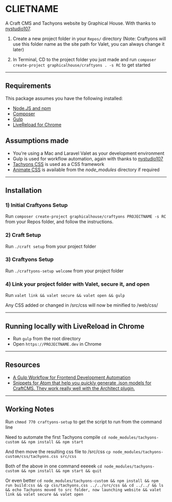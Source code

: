 # CLIETNAME
A Craft CMS and Tachyons website by Graphical House.
With thanks to [nystudio107](https://github.com/nystudio107/craft).

1) Create a new project folder in your `Repos/` directory (Note: Craftyons will use this folder name as the site path for Valet, you can always change it later)

2) In Terminal, CD to the project folder you just made and run `composer create-project graphicalhouse/craftyons . -s RC` to get started

----

## Requirements
This package assumes you have the following installed:
- [Node.JS and npm](https://www.npmjs.com/get-npm)
- [Composer](https://getcomposer.org/)
- [Gulp](https://gulpjs.com/)
- [LiveReload for Chrome](http://livereload.com/extensions/)

## Assumptions made
- You're using a Mac and Laravel Valet as your development environment
- Gulp is used for workflow automation, again with thanks to [nystudio107](https://nystudio107.com/blog/a-gulp-workflow-for-frontend-development-automation)
- [Tachyons CSS](http://tachyons.io/) is used as a CSS framework
- [Animate CSS](https://github.com/daneden/animate.css/) is available from the _node_modules_ directory if required

----

## Installation

### 1) Initial Craftyons Setup
Run `composer create-project graphicalhouse/craftyons PROJECTNAME -s RC` from your Repos folder, and follow the instructions.

### 2) Craft Setup
Run `./craft setup` from your project folder

### 3) Craftyons Setup
Run `./craftyons-setup welcome` from your project folder

### 4) Link your project folder with Valet, secure it, and open
Run `valet link && valet secure && valet open && gulp`

Any CSS added or changed in /src/css will now be minified to /web/css/

----

## Running locally with LiveReload in Chrome
- Run `gulp` from the root directory
- Open `https://PROJECTNAME.dev` in Chrome

----

## Resources
- [A Gulp Workflow for Frontend Development Automation](https://nystudio107.com/blog/a-gulp-workflow-for-frontend-development-automation/)
- [Snippets for Atom that help you quickly generate .json models for CraftCMS. They work really well with the Architect plugin.](https://github.com/Emkaytoo/craft-json-snippets)

----

## Working Notes
Run `chmod 770 craftyons-setup` to get the script to run from the command line

Need to automate the first Tachyons compile
`cd node_modules/tachyons-custom && npm install && npm start`

And then move the resulting css file to /src/css
`cp node_modules/tachyons-custom/css/tachyons.css src/css`

Both of the above in one command eeeeek
`cd node_modules/tachyons-custom && npm install && npm start && quit`

Or even better
`cd node_modules/tachyons-custom && npm install && npm run build:css && cp css/tachyons.css ../../src/css && cd ../../ && ls && echo Tachyons moved to src folder, now launching website && valet link && valet secure && valet open`
